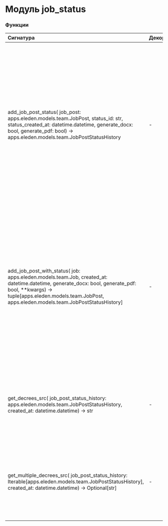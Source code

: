 # Модуль job_status



### Функции

| Сигнатура                                                                                                                                                                                                                                 | Декораторы | Описание                                                                                                                                                                                                                                                                                                                                                                                                                                          |
| :---------------------------------------------------------------------------------------------------------------------------------------------------------------------------------------------------------------------------------------- | :--------- | :------------------------------------------------------------------------------------------------------------------------------------------------------------------------------------------------------------------------------------------------------------------------------------------------------------------------------------------------------------------------------------------------------------------------------------------------ |
| add_job_post_status( job_post: apps.eleden.models.team.JobPost, status_id: str, status_created_at: datetime.datetime, generate_docx: bool, generate_pdf: bool) -&#62; apps.eleden.models.team.JobPostStatusHistory                        | -          | Добавление статуса места работы пользователя:param job_post: должность пользователя на месте работы:param status_id: идентификатор статуса должности пользователя на месте работы:param status_created_at: дата присвоения статуса должности пользователя на месте работы:param generate_docx: создавать приказ в формате docx:param generate_pdf: создавать приказ в формате pdf:return: история стасусов должности пользователя на месте работы |
| add_job_post_with_status( job: apps.eleden.models.team.Job, created_at: datetime.datetime, generate_docx: bool, generate_pdf: bool, **kwargs) -&#62; tuple[apps.eleden.models.team.JobPost, apps.eleden.models.team.JobPostStatusHistory] | -          | Добавление должности пользователя на месте работы со статусом.:param job: место работы пользователя:param created_at: дата добавления статуса:param generate_docx: создавать приказ в формате docx:param generate_pdf: создавать приказ в формате pdf:param kwargs: данные для создания записей:return: (должность пользователя на месте работы, история стасусов должности пользователя на месте работы)                                         |
| get_decrees_src( job_post_status_history: apps.eleden.models.team.JobPostStatusHistory, created_at: datetime.datetime) -&#62; str                                                                                                         | -          | Получение пути к файлу с приказами для одного статуса.:param job_post_status_history: история стасусов должности пользователя на месте работы:param created_at: дата создания:return: путь к файлу с приказами                                                                                                                                                                                                                                    |
| get_multiple_decrees_src( job_post_status_history: Iterable[apps.eleden.models.team.JobPostStatusHistory], created_at: datetime.datetime) -&#62; Optional[str]                                                                            | -          | Получение пути к файлу с приказами для нескольких статусов.:param job_post_status_history: история стасусов должностей пользователей на месте работы:param created_at: дата создания:return: путь к файлу с приказами                                                                                                                                                                                                                             |
